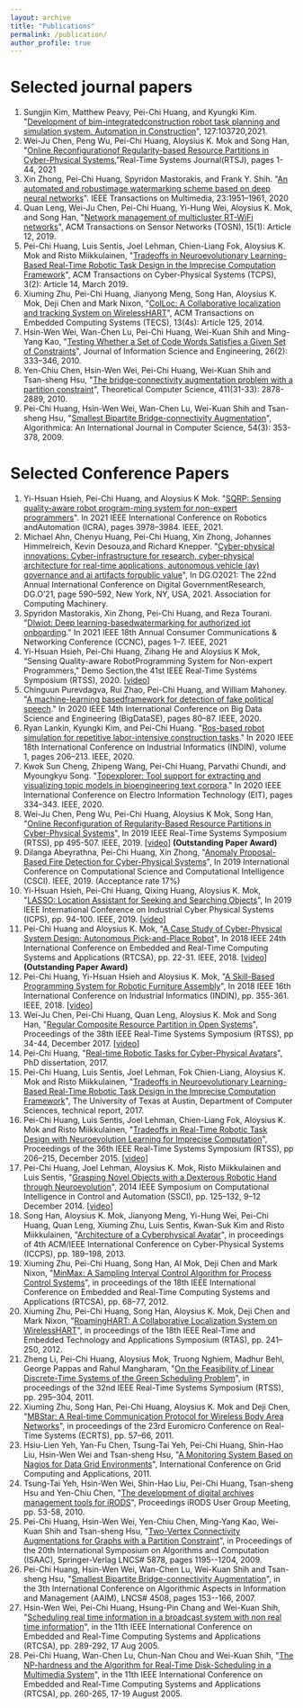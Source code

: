 ```yaml
---
layout: archive
title: "Publications"
permalink: /publication/
author_profile: true
---
```


# Selected journal papers

1. Sungjin Kim, Matthew Peavy, Pei-Chi Huang, and Kyungki Kim. "[Development of bim-integratedconstruction robot task planning and simulation system. Automation in Construction](https://doi.org/10.1016/j.autcon.2021.103720)", 127:103720,2021.
1. Wei-Ju Chen, Peng Wu, Pei-Chi Huang, Aloysius K. Mok and Song Han, "[Online Reconfigurationof  Regularity-based  Resource  Partitions  in  Cyber-Physical  Systems](https://ieeexplore.ieee.org/document/9052168),”Real-Time  Systems Journal(RTSJ), pages 1-44, 2021
1. Xin  Zhong, Pei-Chi Huang, Spyridon Mastorakis, and Frank Y. Shih. "[An  automated  and  robustimage watermarking scheme based on deep neural networks](https://ieeexplore.ieee.org/document/9133124)". IEEE Transactions on Multimedia, 23:1951–1961, 2020
1. Quan Leng, Wei-Ju Chen, Pei-Chi Huang, Yi-Hung Wei, Aloysius K. Mok, and Song Han, "[Network management of multicluster RT-WiFi networks](https://dl.acm.org/citation.cfm?id=3283451)", ACM Transactions on Sensor Networks (TOSN), 15(1): Article 12, 2019.
1. Pei-Chi Huang, Luis Sentis, Joel Lehman, Chien-Liang Fok, Aloysius K. Mok and Risto Miikkulainen, "[Tradeoffs in Neuroevolutionary Learning-Based Real-Time Robotic Task Design in the Imprecise Computation Framework](https://dl.acm.org/citation.cfm?doid=3284746.3178903)", ACM Transactions on Cyber-Physical Systems (TCPS), 3(2): Article 14, March 2019.
1. Xiuming Zhu, Pei-Chi Huang, Jianyong Meng, Song Han, Aloysius K. Mok, Deji Chen and Mark Nixon, "[ColLoc: A Collaborative localization and tracking System on WirelessHART](https://dl.acm.org/citation.cfm?id=2584656&dl=ACM&coll=DL)", ACM Transactions on Embedded Computing Systems (TECS), 13(4s): Article 125, 2014.
1. Hsin-Wen Wei, Wan-Chen Lu, Pei-Chi Huang, Wei-Kuan Shih and Ming-Yang Kao, "[Testing Whether a Set of Code Words Satisfies a Given Set of Constraints](https://www.iis.sinica.edu.tw/page/jise/2010/201003_01.pdf)", Journal of Information Science and Engineering, 26(2): 333–346, 2010.
1. Yen-Chiu Chen, Hsin-Wen Wei, Pei-Chi Huang, Wei-Kuan Shih and Tsan-sheng Hsu, "[The bridge-connectivity augmentation problem with a partition constraint](https://www.sciencedirect.com/science/article/pii/S0304397510002148)", Theoretical Computer Science, 411(31-33): 2878-2889, 2010.
1. Pei-Chi Huang, Hsin-Wen Wei, Wan-Chen Lu, Wei-Kuan Shih and Tsan-sheng Hsu, "[Smallest Bipartite Bridge-connectivity Augmentation](https://link.springer.com/article/10.1007/s00453-007-9127-1)", Algorithmica: An International Journal in Computer Science, 54(3): 353-378, 2009.

# Selected Conference Papers
1. Yi-Hsuan Hsieh, Pei-Chi Huang, and Aloysius K Mok. "[SQRP: Sensing quality-aware robot program-ming system for non-expert programmers](https://ieeexplore.ieee.org/stamp/stamp.jsp?arnumber=9561020&casa_token=y5199EaKtzMAAAAA:H0YGVS_-n53vHWE-4JLqrx4ABgDO_BpDyo9UWAnmRdmk-eqKLI96wjLto1E7_rff8KRxdMHk7Q&tag=1)". In 2021 IEEE International Conference on Robotics andAutomation (ICRA), pages 3978–3984. IEEE, 2021.
1. Michael Ahn, Chenyu Huang, Pei-Chi Huang, Xin Zhong, Johannes Himmelreich, Kevin Desouza,and Richard Knepper. "[Cyber-physical innovations: Cyber-infrastructure for research, cyber-physical architecture for real-time applications, autonomous vehicle (av) governance and ai artifacts forpublic value](https://doi.org/10.1145/3463677.3463721)", In DG.O2021: The 22nd  Annual International Conference on Digital GovernmentResearch, DG.O’21, page 590–592, New York, NY, USA, 2021. Association for Computing Machinery.
1. Spyridon Mastorakis, Xin Zhong, Pei-Chi Huang, and Reza Tourani. "[Dlwiot: Deep learning-basedwatermarking for authorized iot onboarding](https://ieeexplore.ieee.org/document/9369515)." In 2021 IEEE 18th Annual Consumer Communications & Networking Conference (CCNC), pages 1–7. IEEE, 2021 
1. Yi-Hsuan Hsieh, Pei-Chi Huang, Zihang  He and  Aloysius K  Mok, “Sensing Quality-aware RobotProgramming System for Non-expert Programmers," Demo Section,the 41st IEEE Real-Time Systems Symposium (RTSS), 2020. [[video](https://utexas.app.box.com/v/rtssdemo2020voice)]
1. Chinguun Purevdagva, Rui Zhao, Pei-Chi Huang, and William Mahoney. "[A machine-learning basedframework for detection of fake political speech](https://ieeexplore.ieee.org/document/9343368)." In 2020 IEEE 14th International Conference on Big Data Science and Engineering (BigDataSE), pages 80–87. IEEE, 2020.  
1. Ryan Lankin, Kyungki Kim, and Pei-Chi Huang. "[Ros-based robot simulation for repetitive labor-intensive construction tasks](https://ieeexplore.ieee.org/abstract/document/9442192)." In 2020 IEEE 18th International Conference on Industrial Informatics (INDIN), volume 1, pages 206–213. IEEE, 2020.
1. Kwok Sun Cheng, Zhipeng Wang, Pei-Chi Huang, Parvathi Chundi, and Myoungkyu Song. "[Topexplorer: Tool support for extracting and visualizing topic models in bioengineering text corpora](https://ieeexplore.ieee.org/document/9208294)."  In 2020 IEEE International Conference on Electro Information Technology (EIT), pages 334–343. IEEE, 2020.
1. Wei-Ju Chen, Peng Wu, Pei-Chi Huang, Aloysius K Mok, Song Han, "[Online Reconfiguration of Regularity-Based Resource Partitions in Cyber-Physical Systems](https://ieeexplore.ieee.org/abstract/document/9052168)", In 2019 IEEE Real-Time Systems Symposium (RTSS), pp 495-507. IEEE, 2019. [[video](https://www.youtube.com/watch?v=8b-MMP3-cug)] **(Outstanding Paper Award)**
1. Dilanga Abeyrathna, Pei-Chi Huang, Xin Zhong, "[Anomaly Proposal-Based Fire Detection for Cyber-Physical Systems](https://ieeexplore.ieee.org/abstract/document/9071185)", In 2019 International Conference on Computational Science and Computational Intelligence (CSCI). IEEE, 2019. (Acceptance rate 17%)
1. Yi-Hsuan Hsieh, Pei-Chi Huang, Qixing Huang, Aloysius K. Mok, "[LASSO: Location Assistant for Seeking and Searching Objects](https://ieeexplore.ieee.org/abstract/document/8780249/)", In 2019 IEEE International Conference on Industrial Cyber Physical Systems (ICPS), pp. 94-100. IEEE, 2019. [[video](https://www.cs.utexas.edu/~yihsuan/lasso_icps2019.mp4)]
1. Pei-Chi Huang and Aloysius K. Mok, "[A Case Study of Cyber-Physical System Design: Autonomous Pick-and-Place Robot](https://ieeexplore.ieee.org/abstract/document/8607230)", In 2018 IEEE 24th International Conference on Embedded and Real-Time Computing Systems and Applications (RTCSA), pp. 22-31. IEEE, 2018. [[video](http://www.cs.utexas.edu/~peggy/apc.html)] **(Outstanding Paper Award)**
1. Pei-Chi Huang, Yi-Hsuan Hsieh and Aloysius K. Mok, "[A Skill-Based Programming System for Robotic Furniture Assembly](https://ieeexplore.ieee.org/abstract/document/8472030)", In 2018 IEEE 16th International Conference on Industrial Informatics (INDIN), pp. 355-361. IEEE, 2018. [[video](http://www.cs.utexas.edu/~peggy/skills-based.html)]
1. Wei-Ju Chen, Pei-Chi Huang, Quan Leng, Aloysius K. Mok and Song Han, "[Regular Composite Resource Partition in Open Systems](https://ieeexplore.ieee.org/document/8277278)", Proceedings of the 38th IEEE Real-Time Systems Symposium (RTSS), pp 34-44, December 2017. [[video](http://www.cs.utexas.edu/~peggy/car_v1.html)]
1. Pei-Chi Huang, "[Real-time Robotic Tasks for Cyber-Physical Avatars](https://repositories.lib.utexas.edu/handle/2152/62985)", PhD dissertation, 2017.
1. Pei-Chi Huang, Luis Sentis, Joel Lehman, Fok Chien-Liang, Aloysius K. Mok and Risto Miikkulainen, "[Tradeoffs in Neuroevolutionary Learning-Based Real-Time Robotic Task Design in the Imprecise Computation Framework](http://www.cs.utexas.edu/~peggy/techReport201701.pdf)", The University of Texas at Austin, Department of Computer Sciences, technical report, 2017.
1. Pei-Chi Huang, Luis Sentis, Joel Lehman, Chien-Liang Fok, Aloysius K. Mok and Risto Miikkulainen, "[Tradeoffs in Real-Time Robotic Task Design with Neuroevolution Learning for Imprecise Computation](https://ieeexplore.ieee.org/document/7383578?reload=true)", Proceedings of the 36th IEEE Real-Time Systems Symposium (RTSS), pp 206–215, December 2015. [[video](http://www.cs.utexas.edu/~peggy/rtss2015.html)]
1. Pei-Chi Huang, Joel Lehman, Aloysius K. Mok, Risto Miikkulainen and Luis Sentis, "[Grasping Novel Objects with a Dexterous Robotic Hand through Neuroevolution](http://nn.cs.utexas.edu/?huang:ssci14)", 2014 IEEE Symposium on Computational Intelligence in Control and Automation (SSCI), pp. 125–132, 9–12 December 2014. [[video](http://www.cs.utexas.edu/~peggy/ssci2014.html)]
1. Song Han, Aloysius K. Mok, Jianyong Meng, Yi-Hung Wei, Pei-Chi Huang, Quan Leng, Xiuming Zhu, Luis Sentis, Kwan-Suk Kim and Risto Miikkulainen, "[Architecture of a Cyberphysical Avatar](https://dl.acm.org/citation.cfm?id=2502550)", in proceedings of 4th ACM/IEEE International Conference on Cyber-Physical Systems (ICCPS), pp. 189–198, 2013.
1. Xiuming Zhu, Pei-Chi Huang, Song Han, Al Mok, Deji Chen and Mark Nixon, "[MinMax: A Sampling Interval Control Algorithm for Process Control Systems](http://ieeexplore.ieee.org/document/6301558/?tp=&arnumber=6301558)", in proceedings of the 18th IEEE International Conference on Embedded and Real-Time Computing Systems and Applications (RTCSA), pp. 68–77, 2012.
1. Xiuming Zhu, Pei-Chi Huang, Song Han, Aloysius K. Mok, Deji Chen and Mark Nixon, "[RoamingHART: A Collaborative Localization System on WirelessHART](http://engr.uconn.edu/~song/paper/rtas12.pdf)", in proceedings of the 18th IEEE Real-Time and Embedded Technology and Applications Symposium (RTAS), pp. 241–250, 2012.
1. Zheng Li, Pei-Chi Huang, Aloysius Mok, Truong Nghiem, Madhur Behl, George Pappas and Rahul Mangharam, "[On the Feasibility of Linear Discrete-Time Systems of the Green Scheduling Problem](http://ieeexplore.ieee.org/document/6121447/)", in proceedings of the 32nd IEEE Real-Time Systems Symposium (RTSS), pp. 295–304, 2011.
1. Xiuming Zhu, Song Han, Pei-Chi Huang, Aloysius K. Mok and Deji Chen, "[MBStar: A Real-time Communication Protocol for Wireless Body Area Networks](http://ieeexplore.ieee.org/document/6001646/)", in proceedings of the 23rd Euromicro Conference on Real-Time Systems (ECRTS), pp. 57–66, 2011.
1. Hsiu-Lien Yeh, Yan-Fu Chen, Tsung-Tai Yeh, Pei-Chi Huang, Shin-Hao Liu, Hsin-Wen Wei and Tsan-sheng Hsu, "[A Monitoring System Based on Nagios for Data Grid Environments](http://citeseerx.ist.psu.edu/viewdoc/download?doi=10.1.1.476.3824&rep=rep1&type=pdf)", International Conference on Grid Computing and Applications, 2011.
1. Tsung-Tai Yeh, Hsin-Wen Wei, Shin-Hao Liu, Pei-Chi Huang, Tsan-sheng Hsu and Yen-Chiu Chen, "[The development of digital archives management tools for iRODS](https://irods.org/uploads/2010/Yeh-Digital_Archives_Management-paper.pdf)", Proceedings iRODS User Group Meeting, pp. 53-58, 2010.
1. Pei-Chi Huang, Hsin-Wen Wei, Yen-Chiu Chen, Ming-Yang Kao, Wei-Kuan Shih and Tsan-sheng Hsu, "[Two-Vertex Connectivity Augmentations for Graphs with a Partition Constraint](http://link.springer.com/chapter/10.1007%2F978-3-642-10631-6_120#page-1)", in Proceedings of the 20th International Symposium on Algorithms and Computation (ISAAC), Springer-Verlag LNCS# 5878, pages 1195--1204, 2009.
1. Pei-Chi Huang, Hsin-Wen Wei, Wan-Chen Lu, Wei-Kuan Shih and Tsan-sheng Hsu, "[Smallest Bipartite Bridge-connectivity Augmentation](http://link.springer.com/chapter/10.1007%2F978-3-540-72870-2_15)", in the 3th International Conference on Algorithmic Aspects in Information and Management (AAIM), LNCS# 4508, pages 153--166, 2007.
1. Hsin-Wen Wei, Pei-Chi Huang, Hsung-Pin Chang and Wei-Kuan Shih, "[Scheduling real time information in a broadcast system with non real time information](http://ieeexplore.ieee.org/document/1541096/)", in the 11th IEEE International Conference on Embedded and Real-Time Computing Systems and Applications (RTCSA), pp. 289-292, 17 Aug 2005.
1. Pei-Chi Huang, Wan-Chen Lu, Chun-Nan Chou and Wei-Kuan Shih, "[The NP-hardness and the Algorithm for Real-Time Disk-Scheduling in a Multimedia System](http://ieeexplore.ieee.org/document/1541090/)", in the 11th IEEE International Conference on Embedded and Real-Time Computing Systems and Applications (RTCSA), pp. 260-265, 17-19 August 2005.

